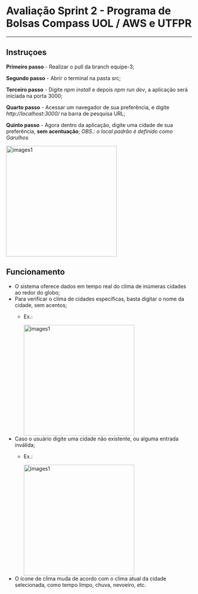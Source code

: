 # Avaliação Sprint 2 - Programa de Bolsas Compass UOL / AWS e UTFPR

***

## Instruçoes

__Primeiro passo__ - Realizar o pull da branch equipe-3;

__Segundo passo__ - Abrir o terminal na pasta src;

__Terceiro passo__ - Digite *npm install* e depois *npm run dev*, a aplicação será iniciada na porta 3000;

__Quarto passo__ - Acessar um navegador de sua preferência, e digite *http://localhost:3000/* na barra de pesquisa URL;

__Quinto passo__ - Agora dentro da aplicação, digite uma cidade de sua preferência, **sem acentuação**;
  *OBS.: o local padrão é definido como Garulhos*

<img width="300" alt="images1" src="https://github.com/Compass-pb-aws-2023-UTFPR/sprint-2-pb-aws-utfpr/assets/103132209/7bec4e3c-bbd0-45d1-bfc0-d033bfd939b5">

## Funcionamento

- O sistema oferece dados em tempo real do clima de inúmeras cidades ao redor do globo;
- Para verificar o clima de cidades específicas, basta digitar o nome da cidade, sem acentos;
  - Ex.:
    
      <img width="300" alt="images1" src="https://github.com/Compass-pb-aws-2023-UTFPR/sprint-2-pb-aws-utfpr/assets/103132209/64217e80-7ccb-4f60-8fb8-94dae18ed2c6">
- Caso o usuário digite uma cidade não existente, ou alguma entrada inválida;
  - Ex.:
    
      <img width="300" alt="images1" src="https://github.com/Compass-pb-aws-2023-UTFPR/sprint-2-pb-aws-utfpr/assets/103132209/4d83f5aa-9f97-4d30-9f52-cca58a30b3e1">
- O ícone de clima muda de acordo com o clima atual da cidade selecionada, como tempo limpo, chuva, nevoeiro, etc.
